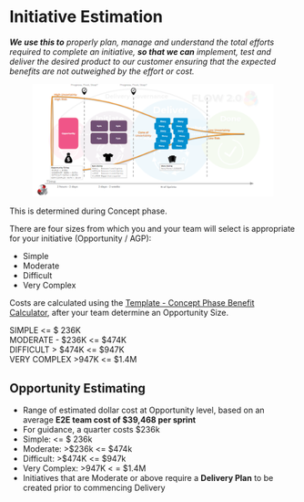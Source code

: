 # Initiative Estimation

_**We use this to** properly plan, manage and understand the total efforts required to complete an initiative, **so that we can** implement, test and deliver the desired product to our customer ensuring that the expected benefits are not outweighed by the effort or cost._

<figure><img src="../../.gitbook/assets/image (13).png" alt=""><figcaption></figcaption></figure>

This is determined during Concept phase.&#x20;

There are four sizes from which you and your team will select is appropriate for your initiative (Opportunity / AGP):

* Simple
* Moderate
* Difficult
* Very Complex

Costs are calculated using the [Template - Concept Phase Benefit Calculator](https://confluence.budgetdirect.com.au/display/AGP/Template+-+Concept+Phase+Benefit+Calculator), after your team determine an Opportunity Size. &#x20;

SIMPLE  <= $ 236K\
MODERATE - $236K <= $474K\
DIFFICULT > $474K <= $947K\
VERY COMPLEX  >947K <=  $1.4M

## Opportunity Estimating <a href="#howtoguide-opportunityandepicestimations-opportunityestimating" id="howtoguide-opportunityandepicestimations-opportunityestimating"></a>

* Range of estimated dollar cost at Opportunity level, based on an average **E2E team cost of $39,468 per sprint**
* For guidance, a quarter costs $236k
* Simple: <= $ 236k
* Moderate: >$236k <= $474k
* Difficult: >$474K <= $947k
* Very Complex: >947K < = $1.4M
* Initiatives that are Moderate or above require a **Delivery Plan** to be created prior to commencing Delivery
